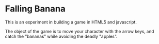 Falling Banana
==============

This is an experiment in building a game in HTML5 and javascript.

The object of the game is to move your character with the arrow keys, and catch the "bananas" while avoiding the deadly "apples".

